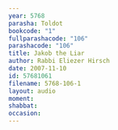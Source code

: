 ```yaml
---
year: 5768
parasha: Toldot
bookcode: "1"
fullparashacode: "106"
parashacode: "106"
title: Jakob the Liar
author: Rabbi Eliezer Hirsch
date: 2007-11-10
id: 57681061
filename: 5768-106-1
layout: audio
moment: 
shabbat: 
occasion: 
---
```

